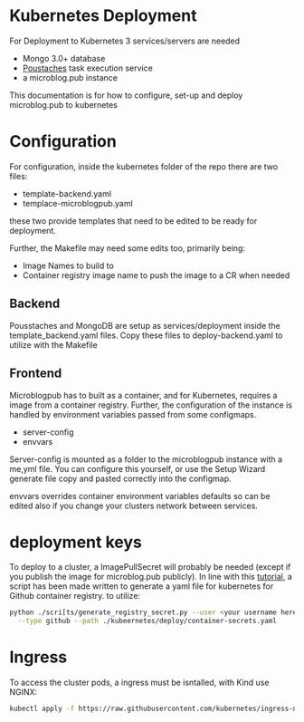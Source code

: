 # Kubernetes Deployment

For Deployment to Kubernetes 3 services/servers are needed
- Mongo 3.0+ database
- [Poustaches] task execution service
- a microblog.pub instance

This documentation is for how to configure, set-up and deploy
microblog.pub to kubernetes

# Configuration

For configuration, inside the kubernetes folder of the repo there are two files:

- template-backend.yaml
- templace-microblogpub.yaml

these two provide templates that need to be edited to be ready for deployment.

Further, the Makefile may need some edits too, primarily being:

- Image Names to build to
- Container registry image name  to push the image to a CR when needed

## Backend

Pousstaches and MongoDB are setup as services/deployment inside the 
template_backend.yaml files. Copy these files to deploy-backend.yaml to utilize with the Makefile

## Frontend

Microblogpub has to built as a container, and for Kubernetes, requires a image from a container registry. Further, the configuration of the instance is handled by environment variables passed from some configmaps.
- server-config
- envvars

Server-config is mounted as a folder to the microblogpub instance with a
me,yml file. You can configure this yourself, or use the Setup Wizard generate file copy and pasted correctly into the configmap.

envvars overrides container environment variables defaults so can be edited also if you change your clusters network
between services.

# deployment keys

To deploy to a cluster, a ImagePullSecret will probably be needed (except if you publish the image for microblog.pub
publicly). In line with this [tutorial][github_container_key], a script has been made written to generate a yaml file
for kubernetes for Github container registry. to utilize:

```bash
python ./scri[ts/generate_registry_secret.py --user <your username here> --token <your PAT for github> \
  --type github --path ./kubeernetes/deploy/container-secrets.yaml
```

# Ingress

To access the cluster pods, a ingress must be isntalled, with Kind use NGINX:

```bash
kubectl apply -f https://raw.githubusercontent.com/kubernetes/ingress-nginx/main/deploy/static/provider/kind/deploy.yaml
```



[Poustaches]: https://github.com/tsileo/poussetaches
[github_container_key]: https://dev.to/asizikov/using-github-container-registry-with-kubernetes-38fb